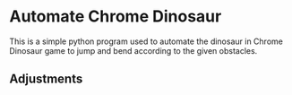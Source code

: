 # Automate Chrome Dinosaur
  This is a simple python program used to automate the dinosaur in Chrome Dinosaur game to jump and bend according to the given obstacles.
  
## Adjustments
  
